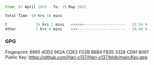 <!--START_SECTION:waka-->

```rust
From: 07 April 2025 - To: 19 May 2025

Total Time: 60 hrs 58 mins

C             16 hrs 2 mins   >>>>>>-------------------   23.54 %
Other         7 hrs 8 mins    >>>----------------------   10.48 %
```

<!--END_SECTION:waka-->

### GPG <br />
Fingerprint:     6995 4DD2 962A CDE3 FD2B B8B4 FB35 3328 CD91 8097 <br />
Public Key:      https://github.com/Hari-c137/Hari-c137/blob/main/Key.gpg
